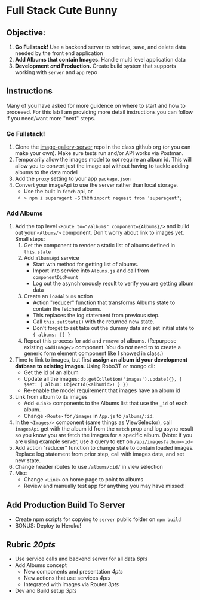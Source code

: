 Full Stack Cute Bunny
===

## Objective:
1. **Go Fullstack!** Use a backend server to retrieve, save, and delete data needed by the front end application
1. **Add Albums that contain Images.** Handle multi level application data
1. **Development _and_ Production.** Create build system that supports working with `server` and `app` repo 

## Instructions

Many of you have asked for more guidence on where to start and how to proceeed. For this lab I am providing
more detail instructions you can follow if you need/want more "next" steps.

### Go Fullstack!

1. Clone the [image-gallery-server](https://github.com/acl-401-js-fall-2017/image-gallery-server) 
repo in the class github org (or you can make your own). Make sure tests run and/or API works via Postman.
1. Temporarily allow the images model to _not_ require an album id. This will allow you to 
convert just the image api without having to tackle adding albums to the data model
1. Add the `proxy` setting to your app `package.json`
1. Convert your imageApi to use the server rather than local storage.
    * Use the built in `fetch` api,  or 
    * `> npm i superagent -S` then `import request from 'superagent';` 

### Add Albums
1. Add the top level `<Route to="/albums" component={Albums}/>` and build out 
your `<Albums/>` component. Don't worry about link to images yet. Small steps:
    1. Get the component to render a static list of albums defined in `this.state`
    1. Add `albumsApi` service
        * Start wth method for getting list of albums. 
        * Import into service into `Albums.js` and call from `componentDidMount`
        * Log out the asynchronously result to verify you are getting album data
    1. Create an `loadAlbums` action
        * Action "reducer" function that transforms Albums state to 
    contain the fetched albums. 
        * This replaces the log statement from previous step. 
        * Call `this.setState()` with the returned new state. 
        * Don't forget to set take out the dummy data and set initial state to `{ albums: [] }`
    1. Repeat this process for `add` and `remove` of albums. (Repurpose existing `<AddImage/>` 
    component. You do *not* need to to create a generic form element component like I 
    showed in class.)
1. Time to link to images, but first **assign an album id your development datbase to existing images**. Using Robo3T or mongo cli:
    * Get the id of an album
    * Update all the images: `db.getColletion('images').update({}, { $set: { album: ObjectId(<albumid>) } })`
    * Re-enable the model requirement that images have an album id
1. Link from album to its images
    * Add `<Link>` components to the Albums list that use the `_id` of each album. 
    * Change `<Route>` for `/images` in `App.js` to `/albums/:id`.
1. In the `<Images/>` component (same things as ViewSelector), call `imagesApi` get with 
the album id from the `match` prop and log async result so you know you are fetch the images
for a specific album. (Note: if you are using example server, use a query to `GET` on `/api/images?album=<id>`
1. Add action "reducer" function to change state to contain loaded images. Replace log statement from
prior step, call with images data, and set new state.
1. Change header routes to use `/albums/:id/` in view selection
1. Misc
    * Change `<Link>` on home page to point to albums
    * Review and manually test app for anything you may have missed!

## Add Production Build To Server

* Create npm scripts for copying to `server` public folder on `npm build`
* BONUS: Deploy to Heroku!

## Rubric *20pts*
- Use service calls and backend server for all data *6pts*
- Add Albums concept
    - New components and presentation *4pts*
    - New actions that use services *4pts*
    - Integrated with images via Router *3pts* 
- Dev and Build setup *3pts*
